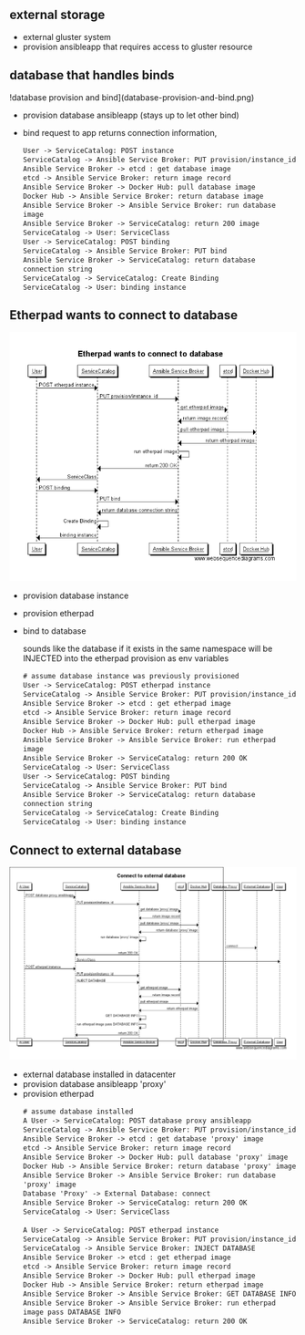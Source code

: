 ##  external storage
* external gluster system
* provision ansibleapp that requires access to gluster resource

## database that handles binds
!database provision and bind](database-provision-and-bind.png)
* provision database ansibleapp (stays up to let other bind)
* bind request to app returns connection information,

    ```
    User -> ServiceCatalog: POST instance
    ServiceCatalog -> Ansible Service Broker: PUT provision/instance_id
    Ansible Service Broker -> etcd : get database image
    etcd -> Ansible Service Broker: return image record
    Ansible Service Broker -> Docker Hub: pull database image
    Docker Hub -> Ansible Service Broker: return database image
    Ansible Service Broker -> Ansible Service Broker: run database image
    Ansible Service Broker -> ServiceCatalog: return 200 image
    ServiceCatalog -> User: ServiceClass
    User -> ServiceCatalog: POST binding
    ServiceCatalog -> Ansible Service Broker: PUT bind
    Ansible Service Broker -> ServiceCatalog: return database connection string
    ServiceCatalog -> ServiceCatalog: Create Binding
    ServiceCatalog -> User: binding instance
    ```
## Etherpad wants to connect to database
![etherpad connect to db](etherpad-connect-to-db.png)
* provision database instance
* provision etherpad
* bind to database

    sounds like the database if it exists in the same namespace will be INJECTED
    into the etherpad provision as env variables
    ```
    # assume database instance was previously provisioned
    User -> ServiceCatalog: POST etherpad instance
    ServiceCatalog -> Ansible Service Broker: PUT provision/instance_id
    Ansible Service Broker -> etcd : get etherpad image
    etcd -> Ansible Service Broker: return image record
    Ansible Service Broker -> Docker Hub: pull etherpad image
    Docker Hub -> Ansible Service Broker: return etherpad image
    Ansible Service Broker -> Ansible Service Broker: run etherpad image
    Ansible Service Broker -> ServiceCatalog: return 200 OK
    ServiceCatalog -> User: ServiceClass
    User -> ServiceCatalog: POST binding
    ServiceCatalog -> Ansible Service Broker: PUT bind
    Ansible Service Broker -> ServiceCatalog: return database connection string
    ServiceCatalog -> ServiceCatalog: Create Binding
    ServiceCatalog -> User: binding instance
    ```
## Connect to external database
![external db](externaldb.png)
* external database installed in datacenter
* provision database ansibleapp 'proxy'
* provision etherpad
    ```
    # assume database installed
    A User -> ServiceCatalog: POST database proxy ansibleapp
    ServiceCatalog -> Ansible Service Broker: PUT provision/instance_id
    Ansible Service Broker -> etcd : get database 'proxy' image
    etcd -> Ansible Service Broker: return image record
    Ansible Service Broker -> Docker Hub: pull database 'proxy' image
    Docker Hub -> Ansible Service Broker: return database 'proxy' image
    Ansible Service Broker -> Ansible Service Broker: run database 'proxy' image
    Database 'Proxy' -> External Database: connect
    Ansible Service Broker -> ServiceCatalog: return 200 OK
    ServiceCatalog -> User: ServiceClass

    A User -> ServiceCatalog: POST etherpad instance
    ServiceCatalog -> Ansible Service Broker: PUT provision/instance_id
    ServiceCatalog -> Ansible Service Broker: INJECT DATABASE
    Ansible Service Broker -> etcd : get etherpad image
    etcd -> Ansible Service Broker: return image record
    Ansible Service Broker -> Docker Hub: pull etherpad image
    Docker Hub -> Ansible Service Broker: return etherpad image
    Ansible Service Broker -> Ansible Service Broker: GET DATABASE INFO
    Ansible Service Broker -> Ansible Service Broker: run etherpad image pass DATABASE INFO
    Ansible Service Broker -> ServiceCatalog: return 200 OK

    ```
